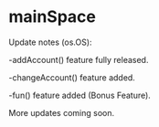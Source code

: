 # mainSpace

Update notes (os.OS):

-addAccount() feature fully released.

-changeAccount() feature added.

-fun() feature added (Bonus Feature).

More updates coming soon.
